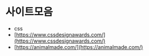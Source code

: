 # 사이트모음

* css
* [https://www.cssdesignawards.com/](https://www.cssdesignawards.com/)
* [https://animalmade.com/](https://animalmade.com/)

